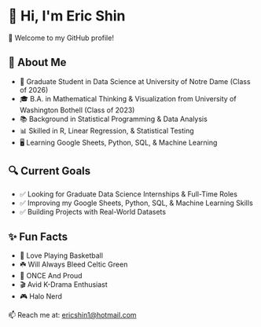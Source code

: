 # 👋 Hi, I'm Eric Shin

🙌 Welcome to my GitHub profile!

## 🧪 About Me

- 🏫 Graduate Student in Data Science at University of Notre Dame (Class of 2026)  
- 🎓 B.A. in Mathematical Thinking & Visualization from University of Washington Bothell (Class of 2023)  
- 📚 Background in Statistical Programming & Data Analysis 
- 📊 Skilled in R, Linear Regression, & Statistical Testing
- 🖥️ Learning Google Sheets, Python, SQL, & Machine Learning

## 🔍 Current Goals

- ✅ Looking for Graduate Data Science Internships & Full-Time Roles  
- ✅ Improving my Google Sheets, Python, SQL, & Machine Learning Skills  
- ✅ Building Projects with Real-World Datasets

## ✨ Fun Facts

- 🏀 Love Playing Basketball
- ☘️ Will Always Bleed Celtic Green
- 💖 ONCE And Proud
- 🎬 Avid K-Drama Enthusiast  
- 🎮 Halo Nerd

📫 Reach me at: [ericshin1@hotmail.com](mailto:ericshin1@hotmail.com)

